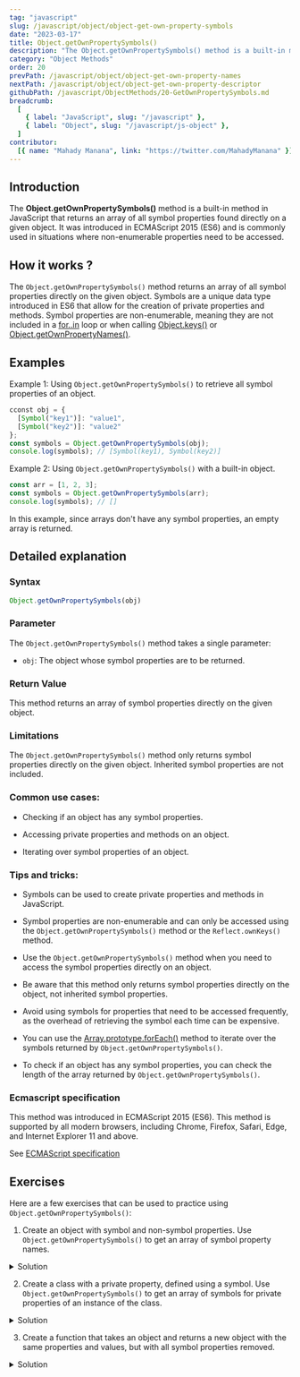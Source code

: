 ```yaml
---
tag: "javascript"
slug: /javascript/object/object-get-own-property-symbols
date: "2023-03-17"
title: Object.getOwnPropertySymbols()
description: "The Object.getOwnPropertySymbols() method is a built-in method in JavaScript that returns an array of all symbol properties found directly on a given object."
category: "Object Methods"
order: 20
prevPath: /javascript/object/object-get-own-property-names
nextPath: /javascript/object/object-get-own-property-descriptor
githubPath: /javascript/ObjectMethods/20-GetOwnPropertySymbols.md
breadcrumb:
  [
    { label: "JavaScript", slug: "/javascript" },
    { label: "Object", slug: "/javascript/js-object" },
  ]
contributor:
  [{ name: "Mahady Manana", link: "https://twitter.com/MahadyManana" }]
---
```


## Introduction

The **Object.getOwnPropertySymbols()** method is a built-in method in JavaScript that returns an array of all symbol properties found directly on a given object. It was introduced in ECMAScript 2015 (ES6) and is commonly used in situations where non-enumerable properties need to be accessed.

## How it works ?

The `Object.getOwnPropertySymbols()` method returns an array of all symbol properties directly on the given object. Symbols are a unique data type introduced in ES6 that allow for the creation of private properties and methods. Symbol properties are non-enumerable, meaning they are not included in a [for..in](/javascript/control-flow/#forin-loop) loop or when calling [Object.keys()](/javascript/object/object-keys/) or [Object.getOwnPropertyNames()](/javascript/object/object-get-own-property-names/).

## Examples

Example 1: Using `Object.getOwnPropertySymbols()` to retrieve all symbol properties of an object.
```js
cconst obj = {
  [Symbol("key1")]: "value1",
  [Symbol("key2")]: "value2"
};
const symbols = Object.getOwnPropertySymbols(obj);
console.log(symbols); // [Symbol(key1), Symbol(key2)]
```

Example 2: Using `Object.getOwnPropertySymbols()` with a built-in object.


```js
const arr = [1, 2, 3];
const symbols = Object.getOwnPropertySymbols(arr);
console.log(symbols); // []
```

In this example, since arrays don't have any symbol properties, an empty array is returned.



## Detailed explanation

### Syntax

```javascript
Object.getOwnPropertySymbols(obj)
```

### Parameter

The `Object.getOwnPropertySymbols()` method takes a single parameter:

- `obj`: The object whose symbol properties are to be returned.

### Return Value

This method returns an array of symbol properties directly on the given object.

### Limitations

The `Object.getOwnPropertySymbols()` method only returns symbol properties directly on the given object. Inherited symbol properties are not included.

### Common use cases:


- Checking if an object has any symbol properties.

- Accessing private properties and methods on an object.

- Iterating over symbol properties of an object.


### Tips and tricks:


- Symbols can be used to create private properties and methods in JavaScript.

- Symbol properties are non-enumerable and can only be accessed using the `Object.getOwnPropertySymbols()` method or the `Reflect.ownKeys()` method.

- Use the `Object.getOwnPropertySymbols()` method when you need to access the symbol properties directly on an object.

- Be aware that this method only returns symbol properties directly on the object, not inherited symbol properties.

- Avoid using symbols for properties that need to be accessed frequently, as the overhead of retrieving the symbol each time can be expensive.

- You can use the [Array.prototype.forEach()](/javascript/array/for-each/) method to iterate over the symbols returned by `Object.getOwnPropertySymbols()`.

- To check if an object has any symbol properties, you can check the length of the array returned by `Object.getOwnPropertySymbols()`.

### Ecmascript specification

This method was introduced in ECMAScript 2015 (ES6).
This method is supported by all modern browsers, including Chrome, Firefox, Safari, Edge, and Internet Explorer 11 and above.

See <a href="https://tc39.es/ecma262/multipage/fundamental-objects.html#sec-object.getownpropertysymbols" target="_blank" rel="noopener noreferrer">ECMAScript specification</a>

## Exercises

Here are a few exercises that can be used to practice using `Object.getOwnPropertySymbols()`:

1. Create an object with symbol and non-symbol properties. Use `Object.getOwnPropertySymbols()` to get an array of symbol property names.

<details>

<summary>Solution</summary>

```js
const myObject = {
  a: 'Hello',
  [Symbol('b')]: 'World',
  c: '!'
};

const symbols = Object.getOwnPropertySymbols(myObject);

console.log(symbols); // [Symbol(b)]
```

</details>

2. Create a class with a private property, defined using a symbol. Use `Object.getOwnPropertySymbols()` to get an array of symbols for private properties of an instance of the class.

<details>

<summary>Solution</summary>

```js
const mySymbol = Symbol('mySymbol');

class MyClass {
  constructor() {
    this[mySymbol] = 'private';
    this.public = 'public';
  }
}

const instance = new MyClass();

const symbols = Object.getOwnPropertySymbols(instance);

console.log(symbols); // [Symbol(mySymbol)]
```

</details>

3. Create a function that takes an object and returns a new object with the same properties and values, but with all symbol properties removed.

<details>

<summary>Solution</summary>

```js
function removeSymbols(obj) {
  const newObj = {};

  for (const prop in obj) {
    if (typeof prop !== 'symbol') {
      newObj[prop] = obj[prop];
    }
  }

  return newObj;
}

const myObject = {
  a: 'Hello',
  [Symbol('b')]: 'World',
  c: '!'
};

const result = removeSymbols(myObject);

console.log(result); // {a: 'Hello', c: '!'}
```

</details>
